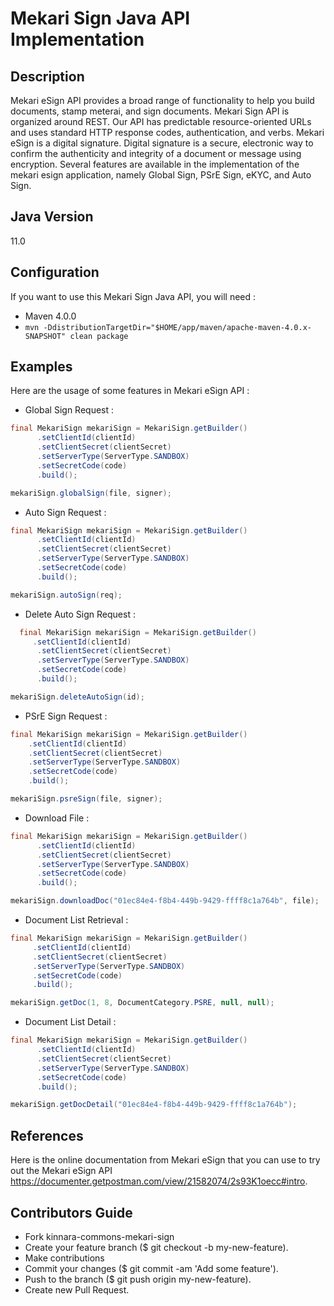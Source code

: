 # Mekari Sign Java API Implementation

## Description
Mekari eSign API provides a broad range of functionality to help you build documents, stamp
meterai, and sign documents. Mekari Sign API is organized around REST. Our API has predictable resource-oriented URLs and uses standard HTTP response codes, authentication, and verbs. Mekari eSign is a digital signature. Digital signature is a secure, electronic way to confirm the authenticity and integrity of a document or message using encryption. Several features are available in the implementation of the mekari esign application, namely Global Sign, PSrE Sign, eKYC, and Auto Sign.

## Java Version
11.0

## Configuration
If you want to use this Mekari Sign Java API, you will need :
- Maven 4.0.0
- ``` mvn -DdistributionTargetDir="$HOME/app/maven/apache-maven-4.0.x-SNAPSHOT" clean package ```

## Examples
Here are the usage of some features in Mekari eSign API :
- Global Sign Request :
```java
final MekariSign mekariSign = MekariSign.getBuilder()
      .setClientId(clientId)
      .setClientSecret(clientSecret)
      .setServerType(ServerType.SANDBOX)
      .setSecretCode(code)
      .build();

mekariSign.globalSign(file, signer);
```

- Auto Sign Request :
```java
final MekariSign mekariSign = MekariSign.getBuilder()
      .setClientId(clientId)
      .setClientSecret(clientSecret)
      .setServerType(ServerType.SANDBOX)
      .setSecretCode(code)
      .build();

mekariSign.autoSign(req);
```

- Delete Auto Sign Request :
```java
  final MekariSign mekariSign = MekariSign.getBuilder()
     .setClientId(clientId)
      .setClientSecret(clientSecret)
      .setServerType(ServerType.SANDBOX)
      .setSecretCode(code)
      .build();

mekariSign.deleteAutoSign(id);
```

- PSrE Sign Request :
```java
final MekariSign mekariSign = MekariSign.getBuilder()
    .setClientId(clientId)
    .setClientSecret(clientSecret)
    .setServerType(ServerType.SANDBOX)
    .setSecretCode(code)
    .build();

mekariSign.psreSign(file, signer);
```

- Download File :
```java
final MekariSign mekariSign = MekariSign.getBuilder()
      .setClientId(clientId)
      .setClientSecret(clientSecret)
      .setServerType(ServerType.SANDBOX)
      .setSecretCode(code)
      .build();

mekariSign.downloadDoc("01ec84e4-f8b4-449b-9429-ffff8c1a764b", file);
```

- Document List Retrieval :
```java
final MekariSign mekariSign = MekariSign.getBuilder()
     .setClientId(clientId)
     .setClientSecret(clientSecret)
     .setServerType(ServerType.SANDBOX)
     .setSecretCode(code)
     .build();

mekariSign.getDoc(1, 8, DocumentCategory.PSRE, null, null);
```

- Document List Detail :
```java
final MekariSign mekariSign = MekariSign.getBuilder()
      .setClientId(clientId)
      .setClientSecret(clientSecret)
      .setServerType(ServerType.SANDBOX)
      .setSecretCode(code)
      .build();

mekariSign.getDocDetail("01ec84e4-f8b4-449b-9429-ffff8c1a764b");
```

## References
Here is the online documentation from Mekari eSign that you can use to try out the Mekari eSign API https://documenter.getpostman.com/view/21582074/2s93K1oecc#intro.

## Contributors Guide
- Fork kinnara-commons-mekari-sign
- Create your feature branch ($ git checkout -b my-new-feature).
- Make contributions
- Commit your changes ($ git commit -am 'Add some feature').
- Push to the branch ($ git push origin my-new-feature).
- Create new Pull Request.
